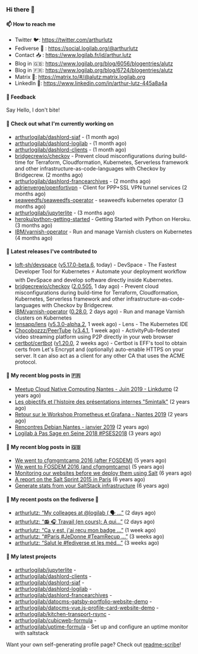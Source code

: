 ### Hi there 👋

#### 📫 How to reach me

- Twitter 🐦: https://twitter.com/arthurlutz
- Fediverse 🐘 : https://social.logilab.org/@arthurlutz
- Contact 📥 : https://www.logilab.fr/id/arthur.lutz
- Blog in 🇬🇧: https://www.logilab.org/blog/6056/blogentries/alutz
- Blog in 🇫🇷: https://www.logilab.org/blog/6724/blogentries/alutz
- Matrix 💬: https://matrix.to/#/@alutz:matrix.logilab.org
- LinkedIn 👔:  https://www.linkedin.com/in/arthur-lutz-445a8a4a

#### 💬 Feedback

Say Hello, I don't bite!

#### 👷 Check out what I'm currently working on

- [arthurlogilab/dashlord-siaf](https://github.com/arthurlogilab/dashlord-siaf) -  (1 month ago)
- [arthurlogilab/dashlord-logilab](https://github.com/arthurlogilab/dashlord-logilab) -  (1 month ago)
- [arthurlogilab/dashlord-clients](https://github.com/arthurlogilab/dashlord-clients) -  (1 month ago)
- [bridgecrewio/checkov](https://github.com/bridgecrewio/checkov) - Prevent cloud misconfigurations during build-time for Terraform, Cloudformation, Kubernetes, Serverless framework and other infrastructure-as-code-languages with Checkov by Bridgecrew. (2 months ago)
- [arthurlogilab/dashlord-francearchives](https://github.com/arthurlogilab/dashlord-francearchives) -  (2 months ago)
- [adrienverge/openfortivpn](https://github.com/adrienverge/openfortivpn) - Client for PPP&#43;SSL VPN tunnel services (2 months ago)
- [seaweedfs/seaweedfs-operator](https://github.com/seaweedfs/seaweedfs-operator) - seaweedfs kubernetes operator (3 months ago)
- [arthurlogilab/jupyterlite](https://github.com/arthurlogilab/jupyterlite) -  (3 months ago)
- [heroku/python-getting-started](https://github.com/heroku/python-getting-started) - Getting Started with Python on Heroku. (3 months ago)
- [IBM/varnish-operator](https://github.com/IBM/varnish-operator) - Run and manage Varnish clusters on Kubernetes (4 months ago)


#### 🔭 Latest releases I've contributed to

- [loft-sh/devspace](https://github.com/loft-sh/devspace) ([v5.17.0-beta.6](https://github.com/loft-sh/devspace/releases/tag/v5.17.0-beta.6), today) - DevSpace - The Fastest Developer Tool for Kubernetes ⚡ Automate your deployment workflow with DevSpace and develop software directly inside Kubernetes.
- [bridgecrewio/checkov](https://github.com/bridgecrewio/checkov) ([2.0.505](https://github.com/bridgecrewio/checkov/releases/tag/2.0.505), 1 day ago) - Prevent cloud misconfigurations during build-time for Terraform, Cloudformation, Kubernetes, Serverless framework and other infrastructure-as-code-languages with Checkov by Bridgecrew.
- [IBM/varnish-operator](https://github.com/IBM/varnish-operator) ([0.28.0](https://github.com/IBM/varnish-operator/releases/tag/0.28.0), 2 days ago) - Run and manage Varnish clusters on Kubernetes
- [lensapp/lens](https://github.com/lensapp/lens) ([v5.3.0-alpha.2](https://github.com/lensapp/lens/releases/tag/v5.3.0-alpha.2), 1 week ago) - Lens - The Kubernetes IDE
- [Chocobozzz/PeerTube](https://github.com/Chocobozzz/PeerTube) ([v3.4.1](https://github.com/Chocobozzz/PeerTube/releases/tag/v3.4.1), 1 week ago) - ActivityPub-federated video streaming platform using P2P directly in your web browser
- [certbot/certbot](https://github.com/certbot/certbot) ([v1.20.0](https://github.com/certbot/certbot/releases/tag/v1.20.0), 2 weeks ago) - Certbot is EFF&#39;s tool to obtain certs from Let&#39;s Encrypt and (optionally) auto-enable HTTPS on your server.  It can also act as a client for any other CA that uses the ACME protocol.

#### 📜 My recent blog posts in 🇫🇷

- [Meetup Cloud Native Computing Nantes - Juin 2019 - Linkdump](https://www.logilab.org/blogentry/10132594) (2 years ago)
- [Les objectifs et l&#39;histoire des présentations internes &#34;5mintalk&#34;](https://www.logilab.org/blogentry/10131689) (2 years ago)
- [Retour sur le Workshop Prometheus et Grafana - Nantes 2019](https://www.logilab.org/blogentry/10131299) (2 years ago)
- [Rencontres Debian Nantes - janvier 2019](https://www.logilab.org/blogentry/10131004) (2 years ago)
- [Logilab à Pas Sage en Seine 2018 #PSES2018](https://www.logilab.org/blogentry/10128951) (3 years ago)

#### 📜 My recent blog posts in 🇬🇧

- [We went to cfgmgmtcamp 2016 (after FOSDEM)](https://www.logilab.org/blogentry/4253513) (5 years ago)
- [We went to FOSDEM 2016 (and cfgmgmtcamp)](https://www.logilab.org/blogentry/4253406) (5 years ago)
- [Monitoring our websites before we deploy them using Salt](https://www.logilab.org/blogentry/288175) (6 years ago)
- [A report on the Salt Sprint 2015 in Paris](https://www.logilab.org/blogentry/288007) (6 years ago)
- [Generate stats from your SaltStack infrastructure](https://www.logilab.org/blogentry/283815) (6 years ago)

#### 📜 My recent posts on the fediverse 🐘

- [arthurlutz: “My colleages at @logilab ( 🗣️ …”](https://social.logilab.org/@arthurlutz/107132947215699732) (2 days ago)
- [arthurlutz: “📻 🎧  Travail (en cours): A qui…”](https://social.logilab.org/@arthurlutz/107132397373759938) (2 days ago)
- [arthurlutz: “Ça y est, j&#39;ai reçu mon badge …”](https://social.logilab.org/@arthurlutz/107088545428092883) (1 week ago)
- [arthurlutz: “#Paris #JeDonne #TeamRecup …”](https://social.logilab.org/@arthurlutz/107027124040831601) (3 weeks ago)
- [arthurlutz: “Salut le #fediverse et les méd…”](https://social.logilab.org/@arthurlutz/107026844008763110) (3 weeks ago)

#### 🌱 My latest projects

- [arthurlogilab/jupyterlite](https://github.com/arthurlogilab/jupyterlite) - 
- [arthurlogilab/dashlord-clients](https://github.com/arthurlogilab/dashlord-clients) - 
- [arthurlogilab/dashlord-siaf](https://github.com/arthurlogilab/dashlord-siaf) - 
- [arthurlogilab/dashlord-logilab](https://github.com/arthurlogilab/dashlord-logilab) - 
- [arthurlogilab/dashlord-francearchives](https://github.com/arthurlogilab/dashlord-francearchives) - 
- [arthurlogilab/datocms-gatsby-portfolio-website-demo](https://github.com/arthurlogilab/datocms-gatsby-portfolio-website-demo) - 
- [arthurlogilab/datocms-vue.js-profile-card-website-demo](https://github.com/arthurlogilab/datocms-vue.js-profile-card-website-demo) - 
- [arthurlogilab/kitchen-transport-rsync](https://github.com/arthurlogilab/kitchen-transport-rsync) - 
- [arthurlogilab/cubicweb-formula](https://github.com/arthurlogilab/cubicweb-formula) - 
- [arthurlogilab/uptime-formula](https://github.com/arthurlogilab/uptime-formula) -  Set up and configure an uptime monitor with saltstack



Want your own self-generating profile page? Check out [readme-scribe](https://github.com/muesli/readme-scribe)!
